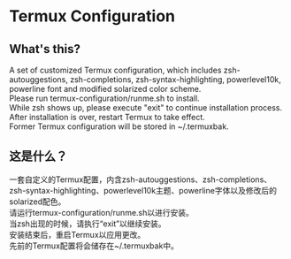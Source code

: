 # Termux Configuration

## What's this?  
A set of customized Termux configuration, which includes zsh-autouggestions, zsh-completions, zsh-syntax-highlighting, powerlevel10k, powerline font and modified solarized color scheme.  
Please run termux-configuration/runme.sh to install.  
While zsh shows up, please execute "exit" to continue installation process.  
After installation is over, restart Termux to take effect.  
Former Termux configuration will be stored in ~/.termuxbak.

## 这是什么？  
一套自定义的Termux配置，内含zsh-autouggestions、zsh-completions、zsh-syntax-highlighting、powerlevel10k主题、powerline字体以及修改后的solarized配色。  
请运行termux-configuration/runme.sh以进行安装。  
当zsh出现的时候，请执行“exit”以继续安装。  
安装结束后，重启Termux以应用更改。  
先前的Termux配置将会储存在~/.termuxbak中。
